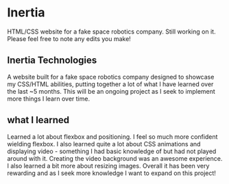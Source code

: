 # Inertia
HTML/CSS website for a fake space robotics company. Still working on it. Please feel free to note any edits you make!

<h2>Inertia Technologies</h2>
A website built for a fake space robotics company designed to showcase my CSS/HTML abilities, putting together a lot of what I have learned over the last ~5 months. This will be an 
ongoing project as I seek to implement more things I learn over time.

<h2>what I learned</h2>
Learned a lot about flexbox and positioning. I feel so much more confident wielding flexbox.
I also learned quite a lot about CSS animations and displaying video - something I had basic knowledge of but had not played around with it.
Creating the video background was an awesome experience. 
I also learned a bit more about resizing images.
Overall it has been very rewarding and as I seek more knowledge I want to expand on this project!
